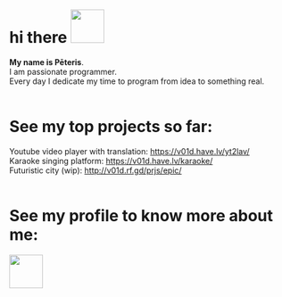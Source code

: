 # hi there <img src='https://media.tenor.com/_rAgn1VgQdIAAAAi/wave.gif' width='60px'>
<b>My name is Pēteris</b>.<br>
I am passionate programmer.<br>
Every day I dedicate my time to program from idea to something real.<br><br>

# See my top projects so far:<br>

Youtube video player with translation: https://v01d.have.lv/yt2lav/
<br>
Karaoke singing platform: https://v01d.have.lv/karaoke/
<br>
Futuristic city (wip): http://v01d.rf.gd/prjs/epic/ <br><br>

# See my profile to know more about me:

<img src='https://cdn2.iconfinder.com/data/icons/social-media-2285/512/1_Linkedin_unofficial_colored_svg-512.png' width='60px'><br><br>

